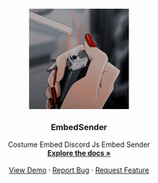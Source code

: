 <!-- PROJECT LOGO -->
<br />
<div align="center">
  <a href="https://github.com/MaxgamingDev/MG-EmbedSender">
    <img src="images/logo.jpg" alt="Logo" width="200" height="200">
  </a>

   <h3 align="center">EmbedSender</h3>

  <p align="center">
    Costume Embed Discord Js Embed Sender
    <br />
    <a href="https://github.com/MaxgamingDev/MG-EmbedSender"><strong>Explore the docs »</strong></a>
    <br />
    <br />
    <a href="https://github.com/MaxgamingDev/MG-EmbedSender">View Demo</a>
    ·
    <a href="https://github.com/MaxgamingDev/MG-EmbedSender/issues">Report Bug</a>
    ·
    <a href="https://github.com/MaxgamingDev/MG-EmbedSender/issues">Request Feature</a>
  </p>
</div>